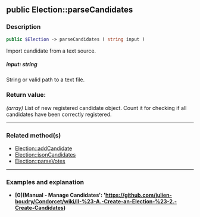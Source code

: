 ## public Election::parseCandidates

### Description    

```php
public $Election -> parseCandidates ( string input )
```

Import candidate from a text source.    


##### **input:** *string*   
String or valid path to a text file.    



### Return value:   

*(array)* List of new registered candidate object. Count it for checking if all candidates have been correctly registered.


---------------------------------------

### Related method(s)      

* [Election::addCandidate](../Election%20Class/public%20Election--addCandidate.md)    
* [Election::jsonCandidates](../Election%20Class/public%20Election--jsonCandidates.md)    
* [Election::parseVotes](../Election%20Class/public%20Election--parseVotes.md)    

---------------------------------------

### Examples and explanation

* **[0](Manual - Manage Candidates': 'https://github.com/julien-boudry/Condorcet/wiki/II-%23-A.-Create-an-Election-%23-2.-Create-Candidates)**    
